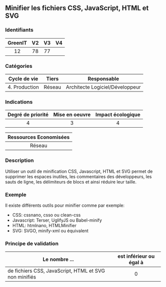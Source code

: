 ## Minifier les fichiers CSS, JavaScript, HTML et SVG

### Identifiants

| GreenIT |  V2  |  V3  |  V4  |
|:-------:|:----:|:----:|:----:|
|  12    | 78  | 77  |      |

### Catégories

| Cycle de vie |  Tiers  |  Responsable  |
|:---------:|:----:|:----:|
| 4. Production | Réseau | Architecte Logiciel/Développeur |

### Indications

| Degré de priorité |      Mise en oeuvre       |  Impact écologique    |
|:-------------------:|:-------------------------:|:---------------------:|
| 4 | 3 | 4 |

|Ressources Economisées                                      |
|:----------------------------------------------------------:|
| Réseau   |

### Description

Utiliser un outil de minification CSS, Javascript, HTML et SVG permet de supprimer les espaces inutiles, les commentaires des développeurs, les sauts de ligne, les délimiteurs de blocs et ainsi réduire leur taille.

### Exemple

Il existe différents outils pour minifier comme par exemple:

- CSS: cssnano, csso ou clean-css 
- Javascript: Terser, UglifyJS ou Babel-minify 
- HTML: htmlnano, HTMLMinifier
- SVG: SVGO, minify-xml ou équivalent


### Principe de validation

| Le nombre ...     | est inférieur ou égal à   |  
|-------------------|:-------------------------:|
| de fichiers CSS, JavaScript, HTML et SVG non minifiés  | 0  |
